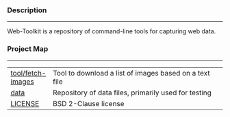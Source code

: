### Description
---
Web-Toolkit is a repository of command-line tools for capturing web data.

### Project Map
---
<table>
  <tr>
    <td><a href="https://github.com/thensg/web-toolkit/tool/blob/master/fetch-images">tool/fetch-images</a></td>
    <td style="width:100%">Tool to download a list of images based on a text file</td>
  </tr>
  <tr>
    <td><a href="blob/master/data">data</a></td>
    <td style="width:100%">Repository of data files, primarily used for testing</td>
  </tr>
  <tr>
    <td><a href="blob/master/LICENSE">LICENSE</a></td>
    <td style="width:100%">BSD 2-Clause license</td>
  </tr>
</table>
